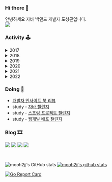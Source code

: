 ### Hi there 👋

안녕하세요 자바 백앤드 개발자 도성곤입니다. <br>
<a href="https://hits.seeyoufarm.com"><img src="https://hits.seeyoufarm.com/api/count/incr/badge.svg?url=https%3A%2F%2Fgithub.com%2Fgjbae1212%2Fhit-counter%2FREADME&count_bg=%2379C83D&title_bg=%23555555&icon=go.svg&icon_color=%2300ADD8&title=hits&edge_flat=false"/></a>

### Activity 🕹

<details>
<summary>2017</summary>
<div markdown="1">

* 가천대 전자공학과 졸업 배운 소프트웨어 과목 
  - C언어, 자료구조, 네트워크원리, 컴퓨터자료구조, 운영체제
* [ICT 융합 프로젝트 공모전 참가상](https://m.blog.naver.com/PostView.naver?isHttpsRedirect=true&blogId=no1_devicemart&logNo=220755577080)
* 전자기사 취득

</div>
</details>

<details>
<summary>2018</summary>
<div markdown="1">

* 임베디드 기반의 IoT 개발 고급인력 양성과정 수료
  - 임베디드 C언어
  - 라즈베리파이로 우분투 리눅스 경험

</div>
</details>

<details>
<summary>2019</summary>
<div markdown="1">

* 무선설비기사 취득, 정보통신기사 필기 합격
* 정보처리기사 취득
* 이것이 자바다
* SQL 첫걸음
* 이것이 MySQL이다
* 모던 웹을 위한 JavaScript + jQuery 입문
* 스티브리자바 웹개발 취업과정 수강
</div>
</details>

<details>
<summary>2020</summary>
<div markdown="1">

* 스티브리자바 웹개발 취업과정 4개월 수료
* 처음 해보는 Servlet & JSP 웹 프로그래밍
* 자바 웹을 다루는 기술
* Oracle SQL : 실전 오라클 SQL 가이드
* 스프링 퀵 스타트
* 코드로 배우는 스프링 웹 프로젝트
* Vue.js 코딩 공작소
* 누구나 끝까지 따라 할 수 있는 스프링 부트 퀵스타트

</div>
</details>


<details>
<summary>2021</summary>
<div markdown="1">

* 코드로 배우는 스프링 웹 프로젝트
* 스프링 부트와 AWS로 혼자 구현하는 웹 서비스
* 백기선, 자바8 강의
* 김영한, 모든 개발자를 위한 HTTP 웹 기본 지식
* 김영한 스프링 핵심원리
* 김영한 스프링 핵심원리 - 기본편
* 김영한, 자바 ORM 표준 JPA 프로그래밍 - 실전 1편
* 김영한, 자바 ORM 표준 JPA 프로그래밍 - 실전 2편
* 김영한, QueryDSL
* 카카오페이 개발자가 재해석 하는 <클린코드>
* F-lab 자바 스프링 백앤드 과정 수강

</div>
</details>

<details>
<summary>2022</summary>
<div markdown="1">

* 객체지향과 사실과 오해
* 오브젝트
* 스프링 입문을 위한 자바 객체 지향의 원리와 이해
* 자바 ORM 표준 JPA 프로그래밍
* 스프링 배치 완벽 가이드
* 모던 인 자바 인 액션
* 이펙티브 자바
* 모던 자바스크립트 DeepDive
* 토비의 스프링 1권
* Real Mysql 1,2권
* 테스트 주도 개발 시작하기
* 도메인 주도 개발 시작하기
* 도메인 주도 설계로 시작하는 마이크로서비스 개발
* [F-lab 자바 스프링 백앤드 과정 수료](https://velog.io/@mooh2jj/series/%ED%9A%8C%EA%B3%A0%EB%A1%9D)


</div>
</details>


### Doing 🏃‍
* [개발자 인사이트 북 리뷰](https://velog.io/@mooh2jj/series/book%EB%A6%AC%EB%B7%B0)
* study - [자바 챌린지](https://github.com/mooh2jj/Java-Challenge-Study)
* study - [스프링 프로젝트 챌린지](https://github.com/mooh2jj/spring-project-challenge-study)
* study - [웹개발 배포 챌린지](https://github.com/mooh2jj/deploy-challenge-study.git)

  
### Blog 🎞

<a href="https://velog.io/@mooh2jj" target="_blank"><img src="https://img.shields.io/badge/velog-00FF99?style=flat-square&logo=velog&logoColor=white"/></a>
<a href="https://rain-tank-b79.notion.site/AlphaGiver-CleanCode-90183d48a14f4420ae8d9819b1e5c871" target="_blank"><img src="https://img.shields.io/badge/Notion-FFFFF0?style=flat-square&logo=Notion&logoColor=black"/></a>
<a href="https://www.linkedin.com/in/seong-gon-do-9b6988b4/" target="_blank"><img src="https://img.shields.io/badge/LinkedIn-blue?style=flat-square&logo=Linkedin&logoColor=white"/></a>
<a href="https://blog.naver.com/mooh2jj" target="_blank"><img src="https://img.shields.io/badge/Naver-00FF00?style=flat-square&logo=Naver&logoColor=white"/></a>

<br>

![mooh2jj's GitHub stats](https://github-readme-stats.vercel.app/api?username=mooh2jj&show_icons=true&theme=radical)
[![mooh2jj's github stats](https://github-readme-stats.vercel.app/api/top-langs/?username=mooh2jj&show_icons=true&hide_border=true&title_color=004386&icon_color=004386&layout=compact)](https://github.com/mooh2jj)

<a href="https://goreportcard.com/report/github.com/gjbae1212/hit-counter"><img src="https://goreportcard.com/badge/github.com/gjbae1212/hit-counter" alt="Go Report Card" /></a> 
</p>

